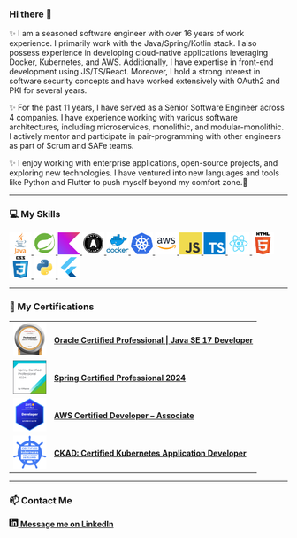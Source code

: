 ### Hi there 👋
✨ I am a seasoned software engineer with over 16 years of work experience. I primarily work with the Java/Spring/Kotlin
stack. I also possess experience in developing cloud-native applications leveraging Docker, Kubernetes, and AWS. 
Additionally, I have expertise in front-end development using JS/TS/React. Moreover, I hold a strong interest in 
software security concepts and have worked extensively with OAuth2 and PKI for several years.

✨ For the past 11 years, I have served as a Senior Software Engineer across 4 companies. I have experience working with
various software architectures, including microservices, monolithic, and modular-monolithic. I actively mentor and 
participate in pair-programming with other engineers as part of Scrum and SAFe teams.

✨ I enjoy working with enterprise applications, open-source projects, and exploring new technologies. I have ventured 
into new languages and tools like Python and Flutter to push myself beyond my comfort zone.🚀

---

### 💻 My Skills
<div>
  <a href="https://github.com/topics/java">
  	<img alt="Java" width="40px" src="https://raw.githubusercontent.com/github/explore/5b3600551e122a3277c2c5368af2ad5725ffa9a1/topics/java/java.png" />
  </a>
  <a href="https://github.com/topics/spring-boot">
	<img alt="Spring Boot" width="40px" src="https://raw.githubusercontent.com/github/explore/80688e429a7d4ef2fca1e82350fe8e3517d3494d/topics/spring-boot/spring-boot.png" />
  </a>
  <a href="https://github.com/topics/kotlin">
    <img alt="Kotlin" width="40px" src="https://raw.githubusercontent.com/github/explore/4479d2a2c854198cb00160f8593519c14dc3b905/topics/kotlin/kotlin.png" />
  </a>
  <a href="https://github.com/topics/oauth2">
    <img alt="OAuth2" width="40px" src="https://raw.githubusercontent.com/github/explore/0f2fcf0116d37edff7a076272cb3c1650b8cbfdf/topics/oauth2/oauth2.png" />
  </a>
  <a href="https://github.com/topics/docker">
  	<img alt="Docker" width="40px" src="https://raw.githubusercontent.com/github/explore/80688e429a7d4ef2fca1e82350fe8e3517d3494d/topics/docker/docker.png" />
  </a>
  <a href="https://github.com/topics/kubernetes">
  	<img alt="Kubernetes" width="40px" src="https://raw.githubusercontent.com/github/explore/01ea2a586e5da744792d0ccfce2f68b861f29301/topics/kubernetes/kubernetes.png" />
  </a>
  <a href="https://github.com/topics/aws">
  	<img alt="AWS" width="40px" src="https://raw.githubusercontent.com/github/explore/fbceb94436312b6dacde68d122a5b9c7d11f9524/topics/aws/aws.png" />
  </a>
  <a href="https://github.com/topics/javascript">
    <img alt="Javascript" width="40px" src="https://raw.githubusercontent.com/github/explore/80688e429a7d4ef2fca1e82350fe8e3517d3494d/topics/javascript/javascript.png" />
  </a>
  <a href="https://github.com/topics/typescript">
	<img alt="Typescript" width="40px" src="https://raw.githubusercontent.com/github/explore/80688e429a7d4ef2fca1e82350fe8e3517d3494d/topics/typescript/typescript.png" />
  </a>
  <a href="https://github.com/topics/react">
	<img alt="React" width="40px" src="https://raw.githubusercontent.com/github/explore/80688e429a7d4ef2fca1e82350fe8e3517d3494d/topics/react/react.png" />
  </a>
  <a href="https://github.com/topics/html">
	<img alt="HTML" width="40px" src="https://raw.githubusercontent.com/github/explore/80688e429a7d4ef2fca1e82350fe8e3517d3494d/topics/html/html.png" />
  </a>
  <a href="https://github.com/topics/css">
	<img alt="CSS" width="40px" src="https://raw.githubusercontent.com/github/explore/80688e429a7d4ef2fca1e82350fe8e3517d3494d/topics/css/css.png" />
  </a>
  <a href="https://github.com/topics/python">
	<img alt="Python" width="40px" src="https://raw.githubusercontent.com/github/explore/80688e429a7d4ef2fca1e82350fe8e3517d3494d/topics/python/python.png" />
  </a>
  <a href="https://github.com/topics/flutter">
	<img alt="Flutter" width="40px" src="https://raw.githubusercontent.com/github/explore/cebd63002168a05a6a642f309227eefeccd92950/topics/flutter/flutter.png" />
  </a>
</div>

---

### 🚩 My Certifications
<table style="border: 0">
    <tr>
        <td><img alt="ocpjse17" width=60px" src="image/oracle-certified-professional_java-se-17-developer.png"/></td>
        <td>
            <strong>
                <a href="https://catalog-education.oracle.com/pls/certview/sharebadge?id=B079B426FC3364951989AADDF6760278BB54B228BD3EDAFE663337FF6251E62C">
                    Oracle Certified Professional | Java SE 17 Developer
                </a>
            </strong>
        </td>
    </tr>
    <tr>
        <td><img alt="spring" width=60px" src="image/spring-certified-professional-2024.png"/></td>
        <td>
            <strong>
                <a href="https://www.credly.com/badges/03d264d6-1960-4552-a239-43934acca0f8/public_url">
                    Spring Certified Professional 2024
                </a>
            </strong>
        </td>
    </tr>
    <tr>
        <td><img alt="aws-developer" width=60px" src="image/aws-certified-developer-associate.png"/></td>
        <td>
            <strong>
                <a href="https://www.credly.com/badges/b6cd71d7-cf3f-4da6-9f95-6018ec20460b/public_url">
                    AWS Certified Developer – Associate
                </a>
            </strong>
        </td>
    </tr>
    <tr>
        <td><img alt="ckad" width=60px" src="image/certified-kubernetes-application-developer.png"/></td>
        <td>
            <strong>
                <a href="https://www.credly.com/badges/fb006746-0c20-47cd-9a01-c5d97f19991d/public_url">
                    CKAD: Certified Kubernetes Application Developer
                </a>
            </strong>
        </td>
    </tr>
</table>

---

### 📫 Contact Me
<a href="https://www.linkedin.com/in/ali-jalal/">
    <div>
        <svg xmlns="http://www.w3.org/2000/svg" width="16" height="16" viewBox="0 0 16 16" fill="none" role="img" aria-labelledby="akrevz51hr5umtwirdmufs92nhjqyicd" class="octicon"><title id="akrevz51hr5umtwirdmufs92nhjqyicd">LinkedIn</title>
            <g clip-path="url(#clip0_202_91845)">
                <path d="M14.5455 0H1.45455C0.650909 0 0 0.650909 0 1.45455V14.5455C0 15.3491 0.650909 16 1.45455 16H14.5455C15.3491 16 16 15.3491 16 14.5455V1.45455C16 0.650909 15.3491 0 14.5455 0ZM5.05746 13.0909H2.912V6.18764H5.05746V13.0909ZM3.96291 5.20073C3.27127 5.20073 2.712 4.64 2.712 3.94982C2.712 3.25964 3.272 2.69964 3.96291 2.69964C4.65236 2.69964 5.21309 3.26036 5.21309 3.94982C5.21309 4.64 4.65236 5.20073 3.96291 5.20073ZM13.0938 13.0909H10.9498V9.73382C10.9498 8.93309 10.9353 7.90327 9.83491 7.90327C8.71855 7.90327 8.54691 8.77527 8.54691 9.67564V13.0909H6.40291V6.18764H8.46109V7.13091H8.49018C8.77673 6.58836 9.47636 6.016 10.52 6.016C12.6924 6.016 13.0938 7.44582 13.0938 9.30473V13.0909V13.0909Z" fill="currentColor"></path>
            </g>
        </svg>
        <b>Message me on LinkedIn</b>
    </div>
</a>
